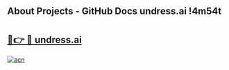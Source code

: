 ## About Projects - GitHub Docs undress.ai !4m54t

# <h2><a href="https://andorid.site?title=undress.ai&ref=19M">🔗👉 🔴 undress.ai</a></h2>

[![acn](https://github.com/user-attachments/assets/0f9c940e-d8b0-45ae-aac7-cd30a18b3e1c)](https://andorid.site?title=undress.ai&ref=19M)
